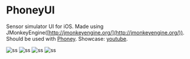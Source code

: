 PhoneyUI
========

Sensor simulator UI for iOS. Made using JMonkeyEngine([http://jmonkeyengine.org/](http://jmonkeyengine.org/)). Should be used with [Phoney](https://github.com/nmarkovic04/Phoney). Showcase: [youtube](http://www.youtube.com/watch?v=tfLHBycjP28).

![ss](http://imageshack.com/a/img201/7818/zkeg.png)
![ss](http://imageshack.com/a/img11/7474/1c0b.png)
![ss](http://imageshack.com/a/img543/8992/awjg.png)
![ss](http://imageshack.com/a/img593/5296/pww6.png)
